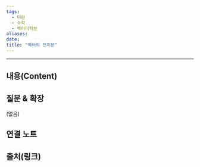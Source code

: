 ```yaml
---
tags:
  - 미완
  - 수학
  - 벡터미적분
aliases: 
date:
title: "벡터의 전미분"
---
```


---

## 내용(Content)




## 질문 & 확장

(없음)

## 연결 노트

## 출처(링크)






